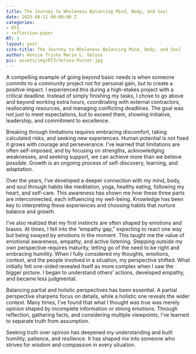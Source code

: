```yaml
---
title: The Journey to Wholeness Balancing Mind, Body, and Soul
date: 2025-08-11 00:00:00 Z
categories:
- RT3
- reflection-paper
RT: 3
layout: post
site-title: The Journey to Wholeness Balancing Mind, Body, and Soul
author: Kenzie Trisha Marie L. Veloso
pic: assets/img/RT3/Veloso-Poster.jpg
---
```


A compelling example of going beyond basic needs is when someone commits to a community project not for personal gain, but to create a positive impact. I experienced this during a high-stakes project with a critical deadline. Instead of simply finishing my tasks, I chose to go above and beyond working extra hours, coordinating with external contractors, reallocating resources, and managing conflicting deadlines. The goal was not just to meet expectations, but to exceed them, showing initiative, leadership, and commitment to excellence.

Breaking through limitations requires embracing discomfort, taking calculated risks, and seeking new experiences. Human potential is not fixed it grows with courage and perseverance. I’ve learned that limitations are often self-imposed, and by focusing on strengths, acknowledging weaknesses, and seeking support, we can achieve more than we believe possible. Growth is an ongoing process of self-discovery, learning, and adaptation.

Over the years, I’ve developed a deeper connection with my mind, body, and soul through habits like meditation, yoga, healthy eating, following my heart, and self-care. This awareness has shown me how these three parts are interconnected, each influencing my well-being. Knowledge has been key to interpreting these experiences and choosing habits that nurture balance and growth.

I’ve also realized that my first instincts are often shaped by emotions and biases. At times, I fell into the “empathy gap,” expecting to react one way but being swayed by emotions in the moment. This taught me the value of emotional awareness, empathy, and active listening. Stepping outside my own perspective requires maturity, letting go of the need to be right and embracing humility.
When I fully considered my thoughts, emotions, context, and the people involved in a situation, my perspective shifted. What initially felt one-sided revealed itself as more complex when I saw the bigger picture. I began to understand others’ actions, developed empathy, and became less judgmental.

Balancing partial and holistic perspectives has been essential. A partial perspective sharpens focus on details, while a holistic one reveals the wider context. Many times, I’ve found that what I thought was true was merely opinion shaped by incomplete information or strong emotions. Through reflection, gathering facts, and considering multiple viewpoints, I’ve learned to separate truth from assumption.

Seeking truth over opinion has deepened my understanding and built humility, patience, and resilience. It has shaped me into someone who strives for wisdom and compassion in every situation.
